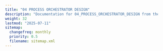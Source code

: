 ```yaml
---
title: "04 PROCESS ORCHESTRATOR DESIGN"
description: "Documentation for 04_PROCESS_ORCHESTRATOR_DESIGN from the Ds ex repository."
weight: 32
lastmod: "2025-07-11"
sitemap:
  changefreq: monthly
  priority: 0.5
  filename: sitemap.xml
---
```


